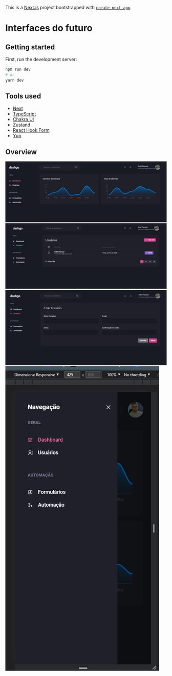 This is a [Next.js](https://nextjs.org/) project bootstrapped with [`create-next-app`](https://github.com/vercel/next.js/tree/canary/packages/create-next-app).

# Interfaces do futuro

## Getting started

First, run the development server:

```bash
npm run dev
# or
yarn dev
```

## Tools used

- <a href="https://nextjs.org/">Next</a>
- <a href="https://www.typescriptlang.org/">TypeScript</a>
- <a href="https://chakra-ui.com/">Chakra UI</a>
- <a href="https://docs.pmnd.rs/zustand/introduction">Zustand</a>
- <a href="https://react-hook-form.com/">React Hook Form</a>
- <a href="https://github.com/jquense/yup">Yup</a>

## Overview

![](./public/img/dashboard.png)  
![](./public/img/users.png)
![](./public/img/users-create.png)
![](./public/img/responsive.png)
